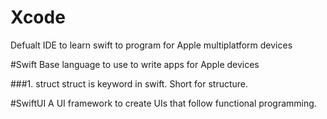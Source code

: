# Xcode
Defualt IDE to learn swift to program for Apple multiplatform devices

#Swift
Base language to use to write apps for Apple devices

###1. struct
struct is keyword in swift. Short for structure.

#SwiftUI
A UI framework to create UIs that follow functional programming.
